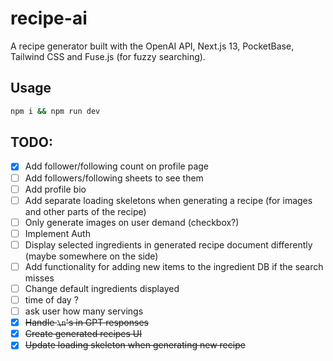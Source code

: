 # recipe-ai

A recipe generator built with the OpenAI API, Next.js 13, PocketBase, Tailwind CSS and Fuse.js (for fuzzy searching).

## Usage

```bash
npm i && npm run dev
```

## TODO:

- [x] Add follower/following count on profile page
- [ ] Add followers/following sheets to see them
- [ ] Add profile bio
- [ ] Add separate loading skeletons when generating a recipe (for images and other parts of the recipe)
- [ ] Only generate images on user demand (checkbox?)
- [ ] Implement Auth
- [ ] Display selected ingredients in generated recipe document differently (maybe somewhere on the side)
- [ ] Add functionality for adding new items to the ingredient DB if the search misses
- [ ] Change default ingredients displayed
- [ ] time of day ?
- [ ] ask user how many servings
- [x] ~~Handle `\n`'s in GPT responses~~
- [x] ~~Create generated recipes UI~~
- [x] ~~Update loading skeleton when generating new recipe~~
